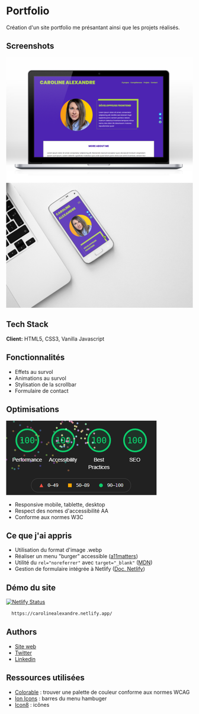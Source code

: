 
# Portfolio

Création d'un site portfolio me présantant ainsi que les projets réalisés.
## Screenshots

![desktop](https://github.com/CarolineSenes/Portfolio/blob/master/assets/images/screenshots/mockup_desktop.png)
![mobile](https://github.com/CarolineSenes/Portfolio/blob/master/assets/images/screenshots/mockup_mobile.png)
## Tech Stack

**Client:** HTML5, CSS3, Vanilla Javascript

  
## Fonctionnalités

- Effets au survol
- Animations au survol
- Stylisation de la scrollbar
- Formulaire de contact
  
## Optimisations

![lighthouse_desktop](https://github.com/CarolineSenes/Portfolio/blob/master/assets/images/screenshots/lighthouse_desktop.png)
- Responsive mobile, tablette, desktop
- Respect des nomes d'accessibilité AA
- Conforme aux normes W3C
## Ce que j'ai appris

- Utilisation du format d'image .webp
- Réaliser un menu "burger" accessible ([a11matters](https://www.a11ymatters.com/pattern/mobile-nav/))
- Utilité du `rel="noreferrer"` avec `target="_blank"` ([MDN](https://developer.mozilla.org/fr/docs/Web/HTML/Link_types/noreferrer))
- Gestion de formulaire intégrée à Netlify ([Doc. Netlify](https://docs.netlify.com/forms/setup/?_ga=2.236939273.948881923.1634635235-2070872926.1628676737))
## Démo du site
[![Netlify Status](https://api.netlify.com/api/v1/badges/931c2f66-0e7c-459f-a520-699491c0e022/deploy-status)](https://app.netlify.com/sites/carolinealexandre/deploys)

```bash
  https://carolinealexandre.netlify.app/
```



  
## Authors

- [Site web](https://carolinealexandre.netlify.app/) 
- [Twitter](https://twitter.com/senes_caroline) 
- [Linkedin](https://www.linkedin.com/in/carolinesenes/) 
  
## Ressources utilisées

 - [Colorable](https://colorable.jxnblk.com/aed44c/4e28b0) : trouver une palette de couleur conforme aux normes WCAG
 - [Ion Icons](https://ionic.io/ionicons) : barres du menu hambuger
 - [Icon8](https://icons8.com/) : icônes

  